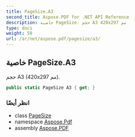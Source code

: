```yaml
---
title: PageSize.A3
second_title: Aspose.PDF for .NET API Reference
description: خاصية PageSize. حجم A3 420x297 مم
type: docs
weight: 50
url: /ar/net/aspose.pdf/pagesize/a3/
---
```

## خاصية PageSize.A3

حجم A3 (420x297 مم).

```csharp
public static PageSize A3 { get; }
```

### انظر أيضًا

* class [PageSize](../)
* namespace [Aspose.Pdf](../../../aspose.pdf/)
* assembly [Aspose.PDF](../../../)